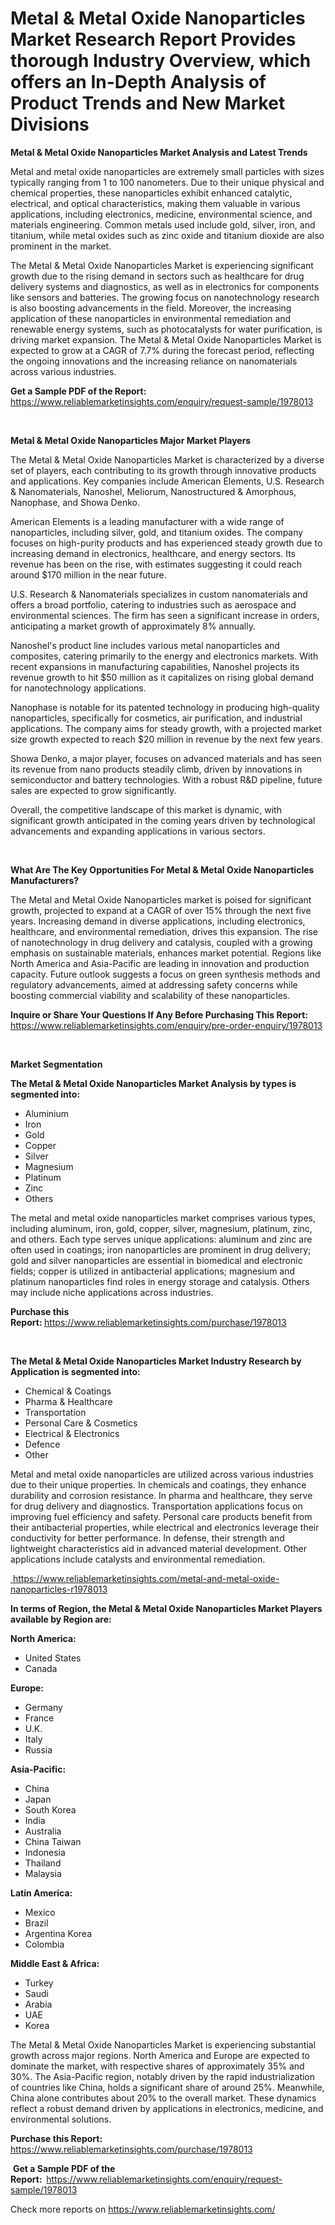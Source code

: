 <p><h1>Metal & Metal Oxide Nanoparticles Market Research Report Provides thorough Industry Overview, which offers an In-Depth Analysis of Product Trends and New Market Divisions</h1></p><p><strong>Metal & Metal Oxide Nanoparticles Market Analysis and Latest Trends</strong></p>
<p><p>Metal and metal oxide nanoparticles are extremely small particles with sizes typically ranging from 1 to 100 nanometers. Due to their unique physical and chemical properties, these nanoparticles exhibit enhanced catalytic, electrical, and optical characteristics, making them valuable in various applications, including electronics, medicine, environmental science, and materials engineering. Common metals used include gold, silver, iron, and titanium, while metal oxides such as zinc oxide and titanium dioxide are also prominent in the market.</p><p>The Metal & Metal Oxide Nanoparticles Market is experiencing significant growth due to the rising demand in sectors such as healthcare for drug delivery systems and diagnostics, as well as in electronics for components like sensors and batteries. The growing focus on nanotechnology research is also boosting advancements in the field. Moreover, the increasing application of these nanoparticles in environmental remediation and renewable energy systems, such as photocatalysts for water purification, is driving market expansion. The Metal & Metal Oxide Nanoparticles Market is expected to grow at a CAGR of 7.7% during the forecast period, reflecting the ongoing innovations and the increasing reliance on nanomaterials across various industries.</p></p>
<p><strong>Get a Sample PDF of the Report:&nbsp;</strong> <a href="https://www.reliablemarketinsights.com/enquiry/request-sample/1978013?utm_campaign=2802&utm_medium=2&utm_source=Github&utm_content=ia&utm_term=01042025&utm_id=metal-metal-oxide-nanoparticles">https://www.reliablemarketinsights.com/enquiry/request-sample/1978013</a></p>
<p>&nbsp;</p>
<p><strong>Metal & Metal Oxide Nanoparticles Major Market Players</strong></p>
<p><p>The Metal & Metal Oxide Nanoparticles Market is characterized by a diverse set of players, each contributing to its growth through innovative products and applications. Key companies include American Elements, U.S. Research & Nanomaterials, Nanoshel, Meliorum, Nanostructured & Amorphous, Nanophase, and Showa Denko.</p><p>American Elements is a leading manufacturer with a wide range of nanoparticles, including silver, gold, and titanium oxides. The company focuses on high-purity products and has experienced steady growth due to increasing demand in electronics, healthcare, and energy sectors. Its revenue has been on the rise, with estimates suggesting it could reach around $170 million in the near future.</p><p>U.S. Research & Nanomaterials specializes in custom nanomaterials and offers a broad portfolio, catering to industries such as aerospace and environmental sciences. The firm has seen a significant increase in orders, anticipating a market growth of approximately 8% annually. </p><p>Nanoshel's product line includes various metal nanoparticles and composites, catering primarily to the energy and electronics markets. With recent expansions in manufacturing capabilities, Nanoshel projects its revenue growth to hit $50 million as it capitalizes on rising global demand for nanotechnology applications.</p><p>Nanophase is notable for its patented technology in producing high-quality nanoparticles, specifically for cosmetics, air purification, and industrial applications. The company aims for steady growth, with a projected market size growth expected to reach $20 million in revenue by the next few years.</p><p>Showa Denko, a major player, focuses on advanced materials and has seen its revenue from nano products steadily climb, driven by innovations in semiconductor and battery technologies. With a robust R&D pipeline, future sales are expected to grow significantly. </p><p>Overall, the competitive landscape of this market is dynamic, with significant growth anticipated in the coming years driven by technological advancements and expanding applications in various sectors.</p></p>
<p>&nbsp;</p>
<p><strong>What Are The Key Opportunities For Metal & Metal Oxide Nanoparticles Manufacturers?</strong></p>
<p><p>The Metal and Metal Oxide Nanoparticles market is poised for significant growth, projected to expand at a CAGR of over 15% through the next five years. Increasing demand in diverse applications, including electronics, healthcare, and environmental remediation, drives this expansion. The rise of nanotechnology in drug delivery and catalysis, coupled with a growing emphasis on sustainable materials, enhances market potential. Regions like North America and Asia-Pacific are leading in innovation and production capacity. Future outlook suggests a focus on green synthesis methods and regulatory advancements, aimed at addressing safety concerns while boosting commercial viability and scalability of these nanoparticles.</p></p>
<p><strong>Inquire or Share Your Questions If Any Before Purchasing This Report:</strong> <a href="https://www.reliablemarketinsights.com/enquiry/pre-order-enquiry/1978013?utm_campaign=2802&utm_medium=2&utm_source=Github&utm_content=ia&utm_term=01042025&utm_id=metal-metal-oxide-nanoparticles">https://www.reliablemarketinsights.com/enquiry/pre-order-enquiry/1978013</a></p>
<p>&nbsp;</p>
<p><strong>Market Segmentation</strong></p>
<p><strong>The Metal & Metal Oxide Nanoparticles Market Analysis by types is segmented into:</strong></p>
<p><ul><li>Aluminium</li><li>Iron</li><li>Gold</li><li>Copper</li><li>Silver</li><li>Magnesium</li><li>Platinum</li><li>Zinc</li><li>Others</li></ul></p>
<p><p>The metal and metal oxide nanoparticles market comprises various types, including aluminum, iron, gold, copper, silver, magnesium, platinum, zinc, and others. Each type serves unique applications: aluminum and zinc are often used in coatings; iron nanoparticles are prominent in drug delivery; gold and silver nanoparticles are essential in biomedical and electronic fields; copper is utilized in antibacterial applications; magnesium and platinum nanoparticles find roles in energy storage and catalysis. Others may include niche applications across industries.</p></p>
<p><strong>Purchase this Report:&nbsp;</strong><a href="https://www.reliablemarketinsights.com/purchase/1978013?utm_campaign=2802&utm_medium=2&utm_source=Github&utm_content=ia&utm_term=01042025&utm_id=metal-metal-oxide-nanoparticles">https://www.reliablemarketinsights.com/purchase/1978013</a></p>
<p>&nbsp;</p>
<p><strong>The Metal & Metal Oxide Nanoparticles Market Industry Research by Application is segmented into:</strong></p>
<p><ul><li>Chemical & Coatings</li><li>Pharma & Healthcare</li><li>Transportation</li><li>Personal Care & Cosmetics</li><li>Electrical & Electronics</li><li>Defence</li><li>Other</li></ul></p>
<p><p>Metal and metal oxide nanoparticles are utilized across various industries due to their unique properties. In chemicals and coatings, they enhance durability and corrosion resistance. In pharma and healthcare, they serve for drug delivery and diagnostics. Transportation applications focus on improving fuel efficiency and safety. Personal care products benefit from their antibacterial properties, while electrical and electronics leverage their conductivity for better performance. In defense, their strength and lightweight characteristics aid in advanced material development. Other applications include catalysts and environmental remediation.</p></p>
<p><a href="https://www.reliablemarketinsights.com/metal-and-metal-oxide-nanoparticles-r1978013?utm_campaign=2802&utm_medium=2&utm_source=Github&utm_content=ia&utm_term=01042025&utm_id=metal-metal-oxide-nanoparticles">&nbsp;https://www.reliablemarketinsights.com/metal-and-metal-oxide-nanoparticles-r1978013</a></p>
<p><strong>In terms of Region, the Metal & Metal Oxide Nanoparticles Market Players available by Region are:</strong></p>
<p>
    <p> <strong> North America: </strong>
        <ul>
            <li>United States</li>
            <li>Canada</li>
        </ul>
        </p> 
    <p> <strong> Europe: </strong>
        <ul>
            <li>Germany</li>
            <li>France</li>
            <li>U.K.</li>
            <li>Italy</li>
            <li>Russia</li>
        </ul>
        </p> 
    <p> <strong> Asia-Pacific: </strong>
        <ul>
            <li>China</li>
            <li>Japan</li>
            <li>South Korea</li>
            <li>India</li>
            <li>Australia</li>
            <li>China Taiwan</li>
            <li>Indonesia</li>
            <li>Thailand</li>
            <li>Malaysia</li>
        </ul>
        </p> 
    <p> <strong> Latin America: </strong>
        <ul>
            <li>Mexico</li>
            <li>Brazil</li>
            <li>Argentina Korea</li>
            <li>Colombia</li>
        </ul>
        </p> 
    <p> <strong> Middle East & Africa: </strong>
        <ul>
            <li>Turkey</li>
            <li>Saudi</li>
            <li>Arabia</li>
            <li>UAE</li>
            <li>Korea</li>
        </ul>
    </p>
    </p>
<p><p>The Metal & Metal Oxide Nanoparticles Market is experiencing substantial growth across major regions. North America and Europe are expected to dominate the market, with respective shares of approximately 35% and 30%. The Asia-Pacific region, notably driven by the rapid industrialization of countries like China, holds a significant share of around 25%. Meanwhile, China alone contributes about 20% to the overall market. These dynamics reflect a robust demand driven by applications in electronics, medicine, and environmental solutions.</p></p>
<p><strong>Purchase this Report: </strong><a href="https://www.reliablemarketinsights.com/purchase/1978013?utm_campaign=2802&utm_medium=2&utm_source=Github&utm_content=ia&utm_term=01042025&utm_id=metal-metal-oxide-nanoparticles">https://www.reliablemarketinsights.com/purchase/1978013</a></p>
<p>&nbsp;<strong>Get a Sample PDF of the Report:&nbsp;&nbsp;</strong><a href="https://www.reliablemarketinsights.com/enquiry/request-sample/1978013?utm_campaign=2802&utm_medium=2&utm_source=Github&utm_content=ia&utm_term=01042025&utm_id=metal-metal-oxide-nanoparticles">https://www.reliablemarketinsights.com/enquiry/request-sample/1978013</a></p>
<p><strong></strong></p>
<p>Check more reports on <a href="https://www.reliablemarketinsights.com/?utm_campaign=2802&utm_medium=2&utm_source=Github&utm_content=ia&utm_term=01042025&utm_id=metal-metal-oxide-nanoparticles">https://www.reliablemarketinsights.com/</a></p>